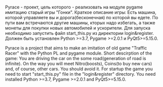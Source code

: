 Pyrace - проект, цель которого - реализовать на модуле pygame имитацию старый игры "Гонки". 
Краткое описание игры:
Есть  машина, которой управляете вы и дорога(бесконечная) по которой вы едете. По пути вам встречаются другие машины, кторых надо избегать, а также монеты для покупки новых автомобилей и ускорители.
Для запуска необходимо запустить файл start_this.py из директории login&register. Должен быть установлен Python >=3.7, Pygame >=2.0.1 и PyQt5>=5.15.0.

Pyrace is a project that aims to make an imitation of old game "Traffic Racer" with the Python PL and pygame module.
Short descirption of the game:
You are driving the car on the some road(generation of road is infinite). On the way you will meet Nitro(boosts), Coins(to buy new cars) and, of course, other cars. You should avoid it.
For startup the game you need to start "start_this.py" file in the "login&register" directory. You need installed Python >=3.7, Pygame >=2.0.1 and PyQt5>=5.15.0.
